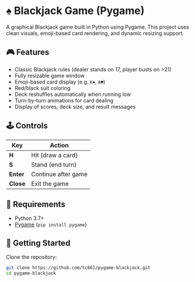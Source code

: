 # ♠️ Blackjack Game (Pygame)

A graphical Blackjack game built in Python using Pygame. This project uses clean visuals, emoji-based card rendering, and dynamic resizing support.

## 🎮 Features

- Classic Blackjack rules (dealer stands on 17, player busts on >21)
- Fully resizable game window
- Emoji-based card display (e.g. `K♠`, `A♥`)
- Red/black suit coloring
- Deck reshuffles automatically when running low
- Turn-by-turn animations for card dealing
- Display of scores, deck size, and result messages

## 🕹️ Controls

| Key         | Action              |
|-------------|---------------------|
| **H**       | Hit (draw a card)   |
| **S**       | Stand (end turn)    |
| **Enter**   | Continue after game |
| **Close**   | Exit the game       |

## 🧰 Requirements

- Python 3.7+
- [Pygame](https://www.pygame.org/) (`pip install pygame`)

## 🚀 Getting Started

Clone the repository:

```bash
git clone https://github.com/tc661/pygame-blackjack.git
cd pygame-blackjack
